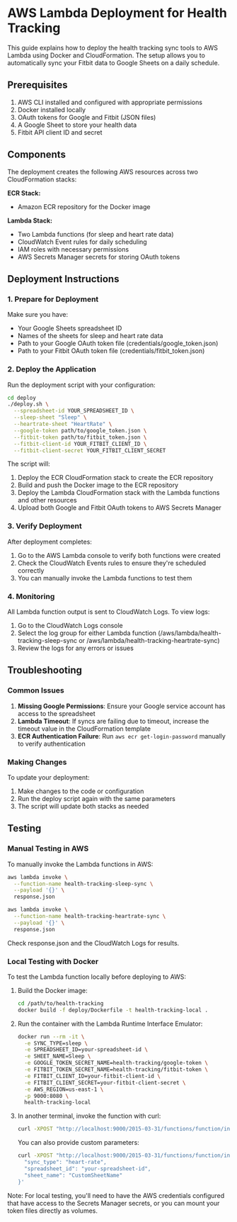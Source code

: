 # AWS Lambda Deployment for Health Tracking

This guide explains how to deploy the health tracking sync tools to AWS Lambda using Docker and CloudFormation. The setup allows you to automatically sync your Fitbit data to Google Sheets on a daily schedule.

## Prerequisites

1. AWS CLI installed and configured with appropriate permissions
2. Docker installed locally
3. OAuth tokens for Google and Fitbit (JSON files)
4. A Google Sheet to store your health data
5. Fitbit API client ID and secret

## Components

The deployment creates the following AWS resources across two CloudFormation stacks:

**ECR Stack:**
- Amazon ECR repository for the Docker image

**Lambda Stack:**
- Two Lambda functions (for sleep and heart rate data)
- CloudWatch Event rules for daily scheduling
- IAM roles with necessary permissions
- AWS Secrets Manager secrets for storing OAuth tokens

## Deployment Instructions

### 1. Prepare for Deployment

Make sure you have:
- Your Google Sheets spreadsheet ID
- Names of the sheets for sleep and heart rate data
- Path to your Google OAuth token file (credentials/google_token.json)
- Path to your Fitbit OAuth token file (credentials/fitbit_token.json)

### 2. Deploy the Application

Run the deployment script with your configuration:

```bash
cd deploy
./deploy.sh \
  --spreadsheet-id YOUR_SPREADSHEET_ID \
  --sleep-sheet "Sleep" \
  --heartrate-sheet "HeartRate" \
  --google-token path/to/google_token.json \
  --fitbit-token path/to/fitbit_token.json \
  --fitbit-client-id YOUR_FITBIT_CLIENT_ID \
  --fitbit-client-secret YOUR_FITBIT_CLIENT_SECRET
```

The script will:
1. Deploy the ECR CloudFormation stack to create the ECR repository
2. Build and push the Docker image to the ECR repository
3. Deploy the Lambda CloudFormation stack with the Lambda functions and other resources
4. Upload both Google and Fitbit OAuth tokens to AWS Secrets Manager

### 3. Verify Deployment

After deployment completes:

1. Go to the AWS Lambda console to verify both functions were created
2. Check the CloudWatch Events rules to ensure they're scheduled correctly
3. You can manually invoke the Lambda functions to test them

### 4. Monitoring

All Lambda function output is sent to CloudWatch Logs. To view logs:

1. Go to the CloudWatch Logs console
2. Select the log group for either Lambda function (/aws/lambda/health-tracking-sleep-sync or /aws/lambda/health-tracking-heartrate-sync)
3. Review the logs for any errors or issues

## Troubleshooting

### Common Issues

1. **Missing Google Permissions**: Ensure your Google service account has access to the spreadsheet
2. **Lambda Timeout**: If syncs are failing due to timeout, increase the timeout value in the CloudFormation template
3. **ECR Authentication Failure**: Run `aws ecr get-login-password` manually to verify authentication

### Making Changes

To update your deployment:

1. Make changes to the code or configuration
2. Run the deploy script again with the same parameters
3. The script will update both stacks as needed

## Testing

### Manual Testing in AWS

To manually invoke the Lambda functions in AWS:

```bash
aws lambda invoke \
  --function-name health-tracking-sleep-sync \
  --payload '{}' \
  response.json

aws lambda invoke \
  --function-name health-tracking-heartrate-sync \
  --payload '{}' \
  response.json
```

Check response.json and the CloudWatch Logs for results.

### Local Testing with Docker

To test the Lambda function locally before deploying to AWS:

1. Build the Docker image:
   ```bash
   cd /path/to/health-tracking
   docker build -f deploy/Dockerfile -t health-tracking-local .
   ```

2. Run the container with the Lambda Runtime Interface Emulator:
   ```bash
   docker run --rm -it \
     -e SYNC_TYPE=sleep \
     -e SPREADSHEET_ID=your-spreadsheet-id \
     -e SHEET_NAME=Sleep \
     -e GOOGLE_TOKEN_SECRET_NAME=health-tracking/google-token \
     -e FITBIT_TOKEN_SECRET_NAME=health-tracking/fitbit-token \
     -e FITBIT_CLIENT_ID=your-fitbit-client-id \
     -e FITBIT_CLIENT_SECRET=your-fitbit-client-secret \
     -e AWS_REGION=us-east-1 \
     -p 9000:8080 \
     health-tracking-local
   ```

3. In another terminal, invoke the function with curl:
   ```bash
   curl -XPOST "http://localhost:9000/2015-03-31/functions/function/invocations" -d '{}'
   ```

   You can also provide custom parameters:
   ```bash
   curl -XPOST "http://localhost:9000/2015-03-31/functions/function/invocations" -d '{
     "sync_type": "heart-rate",
     "spreadsheet_id": "your-spreadsheet-id",
     "sheet_name": "CustomSheetName"
   }'
   ```

Note: For local testing, you'll need to have the AWS credentials configured that have access to the Secrets Manager secrets, or you can mount your token files directly as volumes.